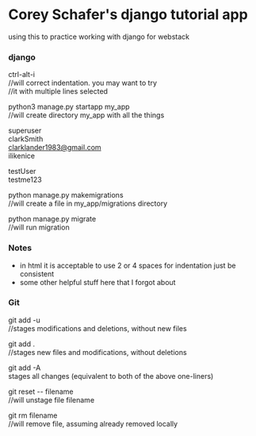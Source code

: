# Corey Schafer's django tutorial app

using this to practice working with django for webstack

### django
ctrl-alt-i  
//will correct indentation.  you may want to try  
//it with multiple lines selected  

python3 manage.py startapp my_app  
//will create directory my_app with all the things  


superuser  
clarkSmith  
clarklander1983@gmail.com  
ilikenice  

testUser  
testme123 

python manage.py makemigrations  
//will create a file in my_app/migrations directory  

python manage.py migrate  
//will run migration  
  

### Notes
- in html it is acceptable to use 2 or 4 spaces for indentation just be consistent  
- some other helpful stuff here that I forgot about

### Git
git add -u  
//stages modifications and deletions, without new files  

git add .  
//stages new files and modifications, without deletions  

git add -A  
stages all changes (equivalent to both of the above one-liners)  

git reset -- filename  
//will unstage file filename  

git rm filename  
//will remove file, assuming already removed locally  


